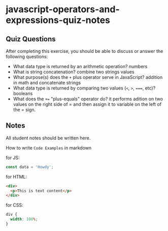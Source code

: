 # javascript-operators-and-expressions-quiz-notes

## Quiz Questions

After completing this exercise, you should be able to discuss or answer the following questions:

- What data type is returned by an arithmetic operation?
  numbers
- What is string concatenation?
  combine two strings values
- What purpose(s) does the `+` plus operator serve in JavaScript?
  addition in math and concatenate strings
- What data type is returned by comparing two values (`<`, `>`, `===`, etc)?
  booleans
- What does the `+=` "plus-equals" operator do?
  it performs adition on two values on the right side of = and then assign it to variable on the left of the = sign.

## Notes

All student notes should be written here.

How to write `Code Examples` in markdown

for JS:

```javascript
const data = 'Howdy';
```

for HTML:

```html
<div>
  <p>This is text content</p>
</div>
```

for CSS:

```css
div {
  width: 100%;
}
```

